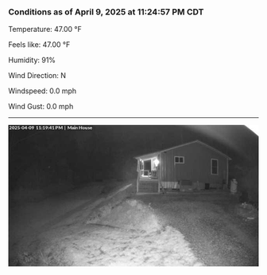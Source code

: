 ### Conditions as of April 9, 2025 at 11:24:57 PM CDT 

Temperature: 47.00 &deg;F

Feels like: 47.00 &deg;F

Humidity: 91%

Wind Direction: N

Windspeed: 0.0 mph

Wind Gust: 0.0 mph

---

<img src="./images/latest.jpeg"/>

